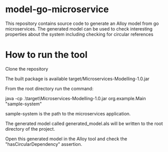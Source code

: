 # model-go-microservice
This repository contains source code to generate an Alloy model from go microservices. The generated model can be used to check interesting properties about the system including checking for circular references

# How to run the tool
Clone the repository

The built package is available target/Microservices-Modelling-1.0.jar

From the root directory run the command:

java -cp .\target\Microservices-Modelling-1.0.jar org.example.Main "sample-system"

sample-system is the path to the microservices application.

The generated model called generated_model.als will be written to the root directory of the project.

Open this generated model in the Alloy tool and check the "hasCircularDependency" assertion.
